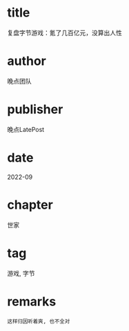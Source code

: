 # title
复盘字节游戏：氪了几百亿元，没算出人性

# author
晚点团队

# publisher
晚点LatePost

# date
2022-09

# chapter
世家

# tag
游戏, 字节

# remarks
`这样归因听着爽, 也不全对`
